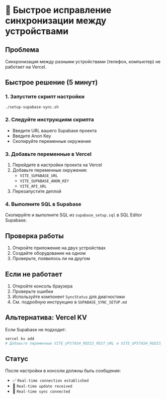 # 🚀 Быстрое исправление синхронизации между устройствами

## Проблема
Синхронизация между разными устройствами (телефон, компьютер) не работает на Vercel.

## Быстрое решение (5 минут)

### 1. Запустите скрипт настройки
```bash
./setup-supabase-sync.sh
```

### 2. Следуйте инструкциям скрипта
- Введите URL вашего Supabase проекта
- Введите Anon Key
- Скопируйте переменные окружения

### 3. Добавьте переменные в Vercel
1. Перейдите в настройки проекта на Vercel
2. Добавьте переменные окружения:
   - `VITE_SUPABASE_URL`
   - `VITE_SUPABASE_ANON_KEY` 
   - `VITE_API_URL`
3. Перезапустите деплой

### 4. Выполните SQL в Supabase
Скопируйте и выполните SQL из `supabase_setup.sql` в SQL Editor Supabase.

## Проверка работы

1. Откройте приложение на двух устройствах
2. Создайте оборудование на одном
3. Проверьте, появилось ли на другом

## Если не работает

1. Откройте консоль браузера
2. Проверьте ошибки
3. Используйте компонент `SyncStatus` для диагностики
4. См. подробную инструкцию в `SUPABASE_SYNC_SETUP.md`

## Альтернатива: Vercel KV

Если Supabase не подходит:
```bash
vercel kv add
# Добавьте переменные VITE_UPSTASH_REDIS_REST_URL и VITE_UPSTASH_REDIS_REST_TOKEN
```

## Статус
После настройки в консоли должны быть сообщения:
- ✅ `Real-time connection established`
- 📨 `Real-time update received`
- 🔗 `Real-time sync connected`
